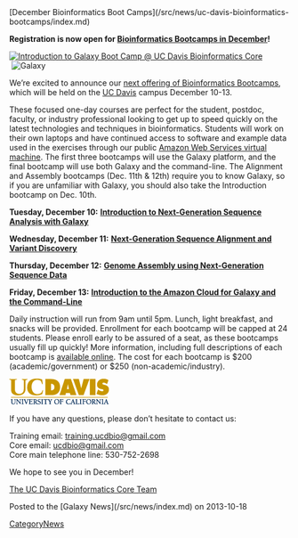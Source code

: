 <div class='newsItemHeader'>[December Bioinformatics Boot Camps](/src/news/uc-davis-bioinformatics-bootcamps/index.md)</div>

**Registration is now open for [Bioinformatics Bootcamps in December](https://training.bioinformatics.ucdavis.edu/bootcamps/)!**

<div class='left'><a href='https://training.bioinformatics.ucdavis.edu/bootcamps/'><img src="/src/images/logos/UCDavisGenomeCenterLogo.jpg" alt="Introduction to Galaxy Boot Camp @ UC Davis Bioinformatics Core"  /></a><br />
&nbsp;<img src="/src/images/logos/galaxyLogoSymbol.png" alt="Galaxy" width="75" /></div>

We’re excited to announce our [next offering of Bioinformatics Bootcamps](https://training.bioinformatics.ucdavis.edu/bootcamps/), which will be held on the [UC Davis](http://www.ucdavis.edu/) campus December 10-13.  

These focused one-day courses are perfect for the student, postdoc, faculty, or industry professional looking to get up to speed quickly on the latest technologies and techniques in bioinformatics. Students will work on their own laptops and have continued access to software and example data used in the exercises through our public [Amazon Web Services virtual machine](http://bioinformatics.ucdavis.edu/software/). The first three bootcamps will use the Galaxy platform, and the final bootcamp will use both Galaxy and the command-line. The Alignment and Assembly bootcamps (Dec. 11th & 12th) require you to know Galaxy, so if you are unfamiliar with Galaxy, you should also take the Introduction bootcamp on Dec. 10th.

 **Tuesday, December 10:**
  **[Introduction to Next-Generation Sequence Analysis with Galaxy](http://training.bioinformatics.ucdavis.edu/2013/10/16/bootcamp-introduction-to-next-generation-sequence-analysis-with-galaxy-december-10-2013/)**

 **Wednesday, December 11:**
  **[Next-Generation Sequence Alignment and Variant Discovery](http://training.bioinformatics.ucdavis.edu/2013/10/16/bootcamp-next-generation-sequence-alignment-and-variant-discovery-december-11-2013/)**

 **Thursday, December 12:**
  **[Genome Assembly using Next-Generation Sequence Data](http://training.bioinformatics.ucdavis.edu/2013/10/16/bootcamp-genome-assembly-using-next-generation-sequence-data-december-12-2013/)**

 **Friday, December 13:**
  **[Introduction to the Amazon Cloud for Galaxy and the Command-Line](http://training.bioinformatics.ucdavis.edu/2013/10/16/bootcamp-introduction-to-the-amazon-cloud-for-galaxy-and-the-command-line-december-13-2013/)**

Daily instruction will run from 9am until 5pm. Lunch, light breakfast, and snacks will be provided. Enrollment for each bootcamp will be capped at 24 students. Please enroll early to be assured of a seat, as these bootcamps usually fill up quickly!  More information, including full descriptions of each bootcamp is [available online](https://training.bioinformatics.ucdavis.edu/bootcamps/).  The cost for each bootcamp is $200 (academic/government) or $250 (non-academic/industry).

<div class='right'><a href='https://training.bioinformatics.ucdavis.edu/bootcamps/'><img src="/src/images/logos/UCDavisLogoSmall.gif" alt="UC Davis"  /></a></div>

If you have any questions, please don’t hesitate to contact us:

 Training email: training.ucdbio@gmail.com<br />
 Core email: ucdbio@gmail.com<br />
 Core main telephone line: 530-752-2698

We hope to see you in December!

[The UC Davis Bioinformatics Core Team](http://training.bioinformatics.ucdavis.edu)<br />

<div class='newsItemFooter'>Posted to the [Galaxy News](/src/news/index.md) on 2013-10-18</div>

[CategoryNews](/src/category-news/index.md)
